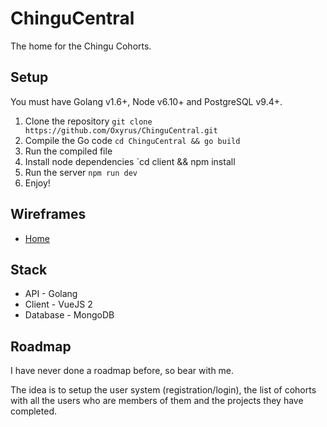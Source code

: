 # ChinguCentral
The home for the Chingu Cohorts.

## Setup
You must have Golang v1.6+, Node v6.10+ and PostgreSQL v9.4+.

1. Clone the repository `git clone https://github.com/Oxyrus/ChinguCentral.git`
2. Compile the Go code `cd ChinguCentral && go build`
3. Run the compiled file
4. Install node dependencies `cd client && npm install
5. Run the server `npm run dev`
6. Enjoy!

## Wireframes
* [Home](https://wireframe.cc/3310As)

## Stack
* API - Golang
* Client - VueJS 2
* Database - MongoDB

## Roadmap
I have never done a roadmap before, so bear with me.

The idea is to setup the user system (registration/login), the list of cohorts with all the users who are members of them and the projects they have completed.
